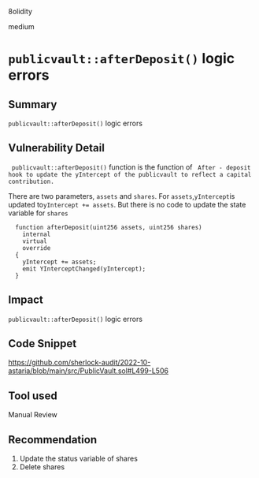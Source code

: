 8olidity

medium

# `publicvault::afterDeposit()` logic errors

## Summary
`publicvault::afterDeposit()` logic errors
## Vulnerability Detail
` publicvault::afterDeposit()` function is the function of ` After - deposit hook to update the yIntercept of the publicvault to reflect a capital contribution.`

There are two parameters, `assets` and `shares`. For `assets`,` yIntercept `is updated to`yIntercept += assets`. But there is no code to update the state variable for `shares`

```solidity
  function afterDeposit(uint256 assets, uint256 shares)
    internal
    virtual
    override
  {
    yIntercept += assets;
    emit YInterceptChanged(yIntercept);
  }
```



## Impact
`publicvault::afterDeposit()` logic errors
## Code Snippet
https://github.com/sherlock-audit/2022-10-astaria/blob/main/src/PublicVault.sol#L499-L506
## Tool used

Manual Review

## Recommendation
1. Update the status variable of shares
2. Delete shares